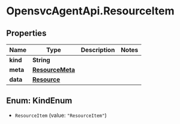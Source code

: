 # OpensvcAgentApi.ResourceItem

## Properties

Name | Type | Description | Notes
------------ | ------------- | ------------- | -------------
**kind** | **String** |  | 
**meta** | [**ResourceMeta**](ResourceMeta.md) |  | 
**data** | [**Resource**](Resource.md) |  | 



## Enum: KindEnum


* `ResourceItem` (value: `"ResourceItem"`)




